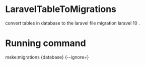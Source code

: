 # LaravelTableToMigrations
convert tables in database  to the  laravel file  migration laravel 10 .


# Running command
make:migrations {database} {--ignore=}


